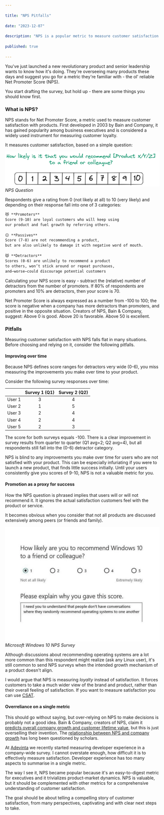 ```yaml
---

title: "NPS Pitfalls"

date: "2023-12-07"

description: "NPS is a popular metric to measure customer satisfaction. But there are a few things you need to consider when using it."

published: true

---
```


You've just launched a new revolutionary product and senior leadership wants to know how it's doing. They're overseeing many products these days and suggest you go for a metric they're familiar with - the ol' reliable Net Promoter Score (NPS).

You start drafting the survey, but hold up - there are some things you should know first.

### What is NPS?

NPS stands for Net Promoter Score, a metric used to measure customer satisfaction with products. First developed in 2003 by Bain and Company, it has gained popularity among business executives and is considered a widely used instrument for measuring customer loyalty.

It measures customer satisfaction, based on a simple question:

![NPS Question](./nps-question.png)
*NPS Question*

Respondents give a rating from 0 (not likely at all) to 10 (very likely) and depending on their response fall into one of 3 categories:

```markdown
😻 **Promoters**
Score (9-10) are loyal customers who will keep using
our product and fuel growth by referring others.

😐 **Passives**
Score (7-8) are not recommending a product,
but are also unlikely to damage it with negative word of mouth.

😾 **Detractors**
Scores (0-6) are unlikely to recommend a product
to others, won’t stick around or repeat purchases,
and—worse—could discourage potential customers
```

Calculating your NPS score is easy - subtract the (relative) number of detractors from the number of promoters. If 80% of respondents are promoters and 10% are detractors, then your score is 70.

Net Promoter Score is always expressed as a number from -100 to 100; the score is negative when a company has more detractors than promoters, and positive in the opposite situation. Creators of NPS, Bain & Company, suggest: Above 0 is good. Above 20 is favorable. Above 50 is excellent.

### Pitfalls

Measuring customer satisfaction with NPS falls flat in many situations. Before choosing and relying on it, consider the following pitfalls.

#### Improving over time

Because NPS defines score ranges for detractors very wide (0-6), you miss measuring the improvements you make over time to your product.

Consider the following survey responses over time:

| | Survey 1 (Q1) | Survey 2 (Q2) |
|--|:----------:|:-------------:|
|User 1 | 3 | 4 |
|User 2 | 1 | 5 |
|User 3 | 2 | 4 |
|User 4 | 2 | 4 |
|User 5 | 2 | 3 |

The score for both surveys equals -100. There is a clear improvement in survey results from quarter to quarter (Q1 avg=2; Q2 avg=4), but all respondents still fall into the (0-6) detractor category.

NPS is blind to any improvements you make over time for users who are not satisfied with your product. This can be especially infuriating if you were to launch a new product, that finds little success initially. Until your users consistently give you scores of 9-10, NPS is not a valuable metric for you.

#### Promotion as a proxy for success

How the NPS question is phrased implies that users will or will not recommend it. It ignores the actual satisfaction customers feel with the product or service.

It becomes obvious when you consider that not all products are discussed extensively among peers (or friends and family).

![Windows 10](./windows10.png)
*Microsoft Windows 10 NPS Survey*

Although discussions about recommending operating systems are a lot more common than this respondent might realize (ask any Linux user), it's still common to send NPS surveys when the intended growth mechanism of a product doesn't align.

I would argue that NPS is measuring _loyalty_ instead of satisfaction. It forces customers to take a much wider view of the brand and product, rather than their overall feeling of satisfaction. If you want to measure satisfaction you can use [CSAT](https://delighted.com/what-is-customer-satisfaction-score).

#### Overreliance on a single metric

This should go without saying, but over-relying on NPS to make decisions is probably not a good idea. Bain & Company, creators of NPS, claim it [predicts overall company growth and customer lifetime value](https://www.bain.com/consulting-services/customer-strategy-and-marketing/net-promoter-score-system/), but this is just overselling their invention. The [relationship between NPS and company growth](https://web.archive.org/web/20200716065914/https://pdfs.semanticscholar.org/dfe0/4f3d83fee37a617d9cacfebc331605dc4bfc.pdf) has long been questioned by scholars.

At [Adevinta](https://adevinta.com/) we recently started measuring developer experience in a company-wide survey. I cannot overstate enough, how difficult it is to effectively measure satisfaction. Developer experience has too many aspects to summarise in a single metric.

The way I see it, NPS became popular because it's an easy-to-digest metric for executives and it trivializes product-market dynamics. NPS is valuable, but it should be complemented with other metrics for a comprehensive understanding of customer satisfaction.

The goal should be about telling a compelling story of customer satisfaction, from many perspectives, captivating and with clear next steps to take.